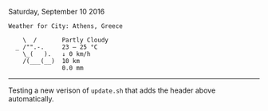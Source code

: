 Saturday, September 10 2016
```
Weather for City: Athens, Greece

    \  /       Partly Cloudy 
  _ /"".-.     23 – 25 °C     
    \_(   ).   ↓ 0 km/h       
    /(___(__)  10 km          
               0.0 mm         
```
---

Testing a new verison of `update.sh` that adds the header above automatically. 
